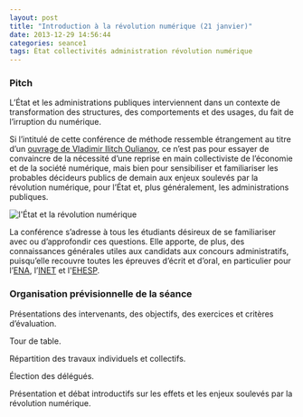 ```yaml
---
layout: post
title: "Introduction à la révolution numérique (21 janvier)"
date: 2013-12-29 14:56:44
categories: seance1
tags: État collectivités administration révolution numérique
---
```


### Pitch

L’État et les administrations publiques interviennent dans un
contexte de transformation des structures, des comportements et des
usages, du fait de l’irruption du numérique.

Si l’intitulé de cette conférence de méthode ressemble étrangement
au titre d’un [ouvrage de Vladimir Ilitch Oulianov][etat-rev], ce
n’est pas pour essayer de convaincre de la nécessité d’une reprise
en main collectiviste de l’économie et de la société numérique,
mais bien pour sensibiliser et familiariser les probables décideurs
publics de demain aux enjeux soulevés par la révolution numérique,
pour l’État et, plus généralement, les administrations publiques.

<p class="center">
<img class="thumbnail" alt="l'État et la révolution numérique"
     src="{{ site.url }}/pics/etat-revolution-num.jpg" />
</p>

La conférence s’adresse à tous les étudiants désireux de se
familiariser avec ou d’approfondir ces questions. Elle apporte, de
plus, des connaissances générales utiles aux candidats aux concours
administratifs, puisqu’elle recouvre toutes les épreuves d’écrit
et d’oral, en particulier pour l’[ENA][], l’[INET][] et l'[EHESP][].

### Organisation prévisionnelle de la séance

Présentations des intervenants, des objectifs, des exercices et
critères d’évaluation.

Tour de table.

Répartition des travaux individuels et collectifs.

Élection des délégués.

Présentation et débat introductifs sur les effets et les enjeux
soulevés par la révolution numérique.

[etat-rev]: http://fr.wikipedia.org/wiki/L%27%C3%89tat_et_la_R%C3%A9volution
[ENA]: http://www.ena.fr
[INET]: http://www.inet.cnfpt.fr
[EHESP]: http://www.ehesp.fr/formation/formations-fonction.../directeur-dhopital/

